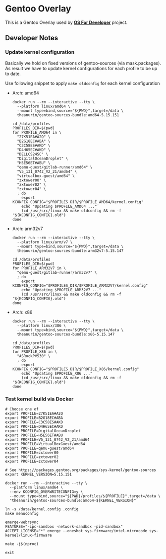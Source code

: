 # Gentoo Overlay

This is a Gentoo Overlay used by [**OS For Developer**](https://github.com/osfordev) project.

## Developer Notes

### Update kernel configuration

Basically we hold on fixed versions of gentoo-sources (via mask.packages).
As result we have to update kernel configurations for each profile to be up to date.

Use following snippet to apply `make oldconfig` for each kernel configuration

- Arch: amd64
    ```shell
    docker run --rm --interactive --tty \
      --platform linux/amd64 \
      --mount type=bind,source="${PWD}",target=/data \
      theanurin/gentoo-sources-bundle:amd64-5.15.151

    cd /data/profiles
    PROFILES_DIR=$(pwd)
    for PROFILE_AMD64 in \
      "27K51EA#A2Q" \
      "B2G18EC#ABA" \
      "C3C58ES#AKD" \
      "D4H65EC#AKD" \
      "DELLCS24SC" \
      "DigitalOceanDroplet" \
      "H5E56ET#ABU" \
      "qemu-guest/gitlab-runner/amd64" \
      "V5_131_0742_V2_21/amd64" \
      "virtualbox-guest/amd64" \
      "zxtower00" \
      "zxtower02" \
      "zxtower04" \
      ; do
        export KCONFIG_CONFIG="$PROFILES_DIR/$PROFILE_AMD64/kernel.config"
        echo "Updating $PROFILE_AMD64 ..."
        (cd /usr/src/linux && make oldconfig && rm -f "${KCONFIG_CONFIG}.old")
    done
    ```
- Arch: arm32v7
    ```shell
    docker run --rm --interactive --tty \
      --platform linux/arm/v7 \
      --mount type=bind,source="${PWD}",target=/data \
      theanurin/gentoo-sources-bundle:arm32v7-5.15.147

    cd /data/profiles
    PROFILES_DIR=$(pwd)
    for PROFILE_ARM32V7 in \
      "qemu-guest/gitlab-runner/arm32v7" \
      ; do
        export KCONFIG_CONFIG="$PROFILES_DIR/$PROFILE_ARM32V7/kernel.config" 
        echo "Updating $PROFILE_ARM32V7 ..."
        (cd /usr/src/linux && make oldconfig && rm -f "${KCONFIG_CONFIG}.old")
    done
    ```
- Arch: x86
    ```shell
    docker run --rm --interactive --tty \
      --platform linux/386 \
      --mount type=bind,source="${PWD}",target=/data \
      theanurin/gentoo-sources-bundle:x86-5.15.147

    cd /data/profiles
    PROFILES_DIR=$(pwd)
    for PROFILE_X86 in \
      "ASRockPV530" \
      ; do
        export KCONFIG_CONFIG="$PROFILES_DIR/$PROFILE_X86/kernel.config" 
        echo "Updating $PROFILE_X86 ..."
        (cd /usr/src/linux && make oldconfig && rm -f "${KCONFIG_CONFIG}.old")
    done
    ```

### Test kernel build via Docker

```shell
# Choose one of
export PROFILE=27K51EA#A2Q
export PROFILE=B2G18EC#ABA
export PROFILE=C3C58ES#AKD
export PROFILE=D4H65EC#AKD
export PROFILE=DigitalOceanDroplet
export PROFILE=H5E56ET#ABU
export PROFILE=V5_131_0742_V2_21/amd64
export PROFILE=VirtualBoxGuest/amd64
export PROFILE=qemu-guest/amd64
export PROFILE=zxtower00
export PROFILE=zxtower02
export PROFILE=zxtower04

# See https://packages.gentoo.org/packages/sys-kernel/gentoo-sources
export KERNEL_VERSION=5.15.151

docker run --rm --interactive --tty \
  --platform linux/amd64 \
  --env KCONFIG_OVERWRITECONFIG=y \
  --mount type=bind,source="${PWD}/profiles/${PROFILE}",target=/data \
  "theanurin/gentoo-sources-bundle:amd64-${KERNEL_VERSION}"

ln -s /data/kernel.config .config
make menuconfig

emerge-webrsync
FEATURES="-ipc-sandbox -network-sandbox -pid-sandbox" ACCEPT_LICENSE="*" emerge --oneshot sys-firmware/intel-microcode sys-kernel/linux-firmware

make -j$(nproc)

exit
```
